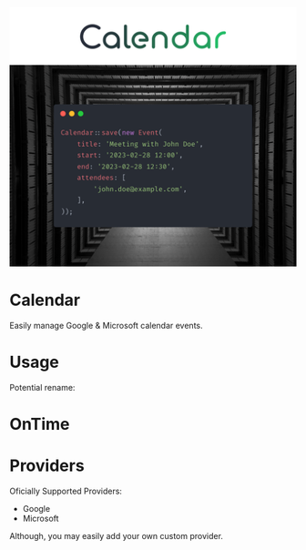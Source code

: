 <img src="./logo.svg">

<img src="./carbon.png">

# Calendar

Easily manage Google & Microsoft calendar events.

# Usage

Potential rename:

# OnTime

# Providers

Oficially Supported Providers:
- Google
- Microsoft

Although, you may easily add your own custom provider.
